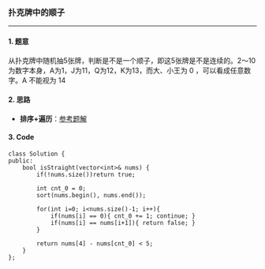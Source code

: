 ### 扑克牌中的顺子

---

#### 1. 题意

从扑克牌中随机抽5张牌，判断是不是一个顺子，即这5张牌是不是连续的。2～10为数字本身，A为1，J为11，Q为12，K为13，而大、小王为 0 ，可以看成任意数字。A 不能视为 14

#### 2. 思路

- **排序+遍历**：[参考题解](https://leetcode-cn.com/problems/bu-ke-pai-zhong-de-shun-zi-lcof/solution/mian-shi-ti-61-bu-ke-pai-zhong-de-shun-zi-ji-he-se/)

#### 3. Code

```
class Solution {
public:
    bool isStraight(vector<int>& nums) {
        if(!nums.size())return true;

        int cnt_0 = 0;
        sort(nums.begin(), nums.end());

        for(int i=0; i<nums.size()-1; i++){
            if(nums[i] == 0){ cnt_0 += 1; continue; }
            if(nums[i] == nums[i+1]){ return false; }
        }

        return nums[4] - nums[cnt_0] < 5;
    }
};
```